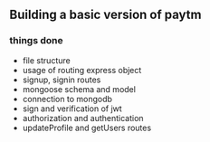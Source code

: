 ## Building a basic version of paytm

### things done 

* file structure
* usage of routing express object 
* signup, signin routes
* mongoose schema and model
* connection to mongodb
* sign and verification of jwt
* authorization and authentication
* updateProfile and getUsers routes